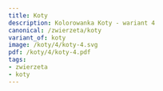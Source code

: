 ```yaml
---
title: Koty
description: Kolorowanka Koty - wariant 4
canonical: /zwierzeta/koty
variant_of: koty
image: /koty/4/koty-4.svg
pdf: /koty/4/koty-4.pdf
tags:
- zwierzeta
- koty
---
```

